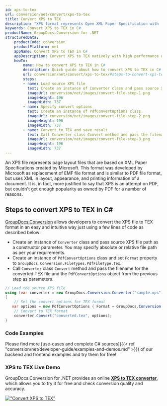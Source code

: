 ```yaml
---
id: xps-to-tex
url: conversion/net/convert/xps-to-tex
title: Convert XPS to TEX
description: "XPS format represents Open XML Paper Specification with .xps extension. Learn how to convert XPS to TEX file programmatically in C# language using GroupDocs.Conversion for .NET library."
keywords: Convert XPS to TEX in C#
productName: GroupDocs.Conversion for .NET
structuredData:
    productCode: conversion
    productPlatform: net
    appName: Convert XPS to TEX in C#
    appDescription: Convert XPS to TEX natively with high performance using C# language and server side GroupDocs.Conversion for .NET APIs, without the use of any software like Microsoft or Open Office.
    howTo:
        name: How to convert XPS to TEX in C# 
        description: Quick guide about how to convert XPS to TEX in C# with high performance and accuracy.
        url: conversion/net/convert/xps-to-tex/#steps-to-convert-xps-to-tex-in-c
        steps:
        - name: Load source XPS file 
          text: Create an instance of Converter class and pass source XPS file path as a constructor parameter. You may specify absolute or relative file path as per your requirements. 
          imageUrl: conversion/net/images/convert-file-step-1.png
          imageHeight: 196
          imageWidth: 737
        - name: Specify convert options 
          text: Create an instance of PdfConvertOptions class.
          imageUrl: conversion/net/images/convert-file-step-2.png
          imageHeight: 196
          imageWidth: 737
        - name: Convert to TEX and save result 
          text: Call Converter class Convert method and pass the filename for the converted HTML file and the PdfConvertOptions object from the previous step as parameters.
          imageUrl: conversion/net/images/convert-file-step-3.png
          imageHeight: 196
          imageWidth: 737
---
```


An XPS file represents page layout files that are based on XML Paper Specifications created by Microsoft. This format was developed by Microsoft as replacement of EMF file format and is similar to PDF file format, but uses XML in layout, appearance, and printing information of a document. It is, in fact, more justified to say that XPS is an attempt on PDF, but couldn't get enough popularity as owned by PDF for a number of reasons.

## Steps to convert XPS to TEX in C#

[GroupDocs.Conversion](https://products.groupdocs.com/conversion/net) allows developers to convert the XPS file to TEX format in an easy and intuitive way just using a few lines of code as described below:

* Create an instance of `Converter` class and pass source XPS file path as a constructor parameter. You may specify absolute or relative file path as per your requirements. 
* Create an instance of `PdfConvertOptions` class and set `Format` property to `GroupDocs.Conversion.FileTypes.PdfFileType.Tex`.
* Call `Converter` class `Convert` method and pass the filename for the converted TEX file and the `PdfConvertOptions` object from the previous step as parameters.

```csharp
// Load the source XPS file
using (var converter = new GroupDocs.Conversion.Converter("sample.xps"))
{
    // Set the convert options for TEX format
   var options = new PdfConvertOptions { Format = GroupDocs.Conversion.FileTypes.PdfFileType.Tex };
    // Convert to TEX format
    converter.Convert("converted.tex", options);
}
```

### Code Examples

Please find more [use-cases and complete C# sources]({{< ref "conversion/net/developer-guide/examples-and-demos.md" >}}) of our backend and frontend examples and try them for free!

### XPS to TEX Live Demo

GroupDocs.Conversion for .NET provides an online [**XPS to TEX converter**](https://products.groupdocs.app/conversion/xps-to-tex), which allows you to try it for free and check conversion quality and accuracy.

[!["Convert XPS to TEX"](conversion/net/images/convert-to-tex/convert-xps-to-tex.png)](https://products.groupdocs.app/conversion/xps-to-tex)